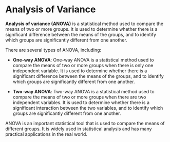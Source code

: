 # Analysis of Variance

**Analysis of variance (ANOVA)** is a statistical method used to compare the means of two or more groups. It is used to determine whether there is a significant difference between the means of the groups, and to identify which groups are significantly different from one another.

There are several types of ANOVA, including:

- **One-way ANOVA**: One-way ANOVA is a statistical method used to compare the means of two or more groups when there is only one independent variable. It is used to determine whether there is a significant difference between the means of the groups, and to identify which groups are significantly different from one another.

- **Two-way ANOVA**: Two-way ANOVA is a statistical method used to compare the means of two or more groups when there are two independent variables. It is used to determine whether there is a significant interaction between the two variables, and to identify which groups are significantly different from one another.

ANOVA is an important statistical tool that is used to compare the means of different groups. It is widely used in statistical analysis and has many practical applications in the real world.
